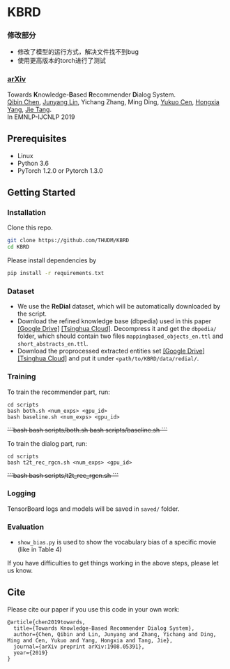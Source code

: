 # KBRD

### 修改部分

+ 修改了模型的运行方式，解决文件找不到bug
+ 使用更高版本的torch进行了测试

### [arXiv](https://arxiv.org/abs/1908.05391)

Towards **K**nowledge-**B**ased **R**ecommender **D**ialog System.<br>
[Qibin Chen](https://www.qibin.ink), [Junyang Lin](https://justinlin610.github.io), Yichang Zhang, Ming Ding, [Yukuo Cen](https://sites.google.com/view/yukuocen), [Hongxia Yang](https://sites.google.com/site/hystatistics/home), [Jie Tang](http://keg.cs.tsinghua.edu.cn/jietang/).<br>
In EMNLP-IJCNLP 2019

## Prerequisites

- Linux
- Python 3.6
- PyTorch 1.2.0 or Pytorch 1.3.0


## Getting Started

### Installation

Clone this repo.

```bash
git clone https://github.com/THUDM/KBRD
cd KBRD
```

Please install dependencies by

```bash
pip install -r requirements.txt
```

### Dataset

- We use the **ReDial** dataset, which will be automatically downloaded by the script.
- Download the refined knowledge base (dbpedia) used in this paper [[Google Drive]](https://drive.google.com/open?id=1WqRoQAxH_kdoJpbYVsFF0EN4ZJxiiDB2) [[Tsinghua Cloud]](https://cloud.tsinghua.edu.cn/f/6af126bdccc44352bfee/?dl=1). Decompress it and get the `dbpedia/` folder, which should contain two files `mappingbased_objects_en.ttl` and `short_abstracts_en.ttl`.
- Download the proprocessed extracted entities set [[Google Drive]](https://drive.google.com/open?id=1OG-kNIeUi3i0UDNhJVMEnia9JeRAHVXB) [[Tsinghua Cloud]](https://cloud.tsinghua.edu.cn/f/88ac4b7eab6c416ca74f/?dl=1) and put it under `<path/to/KBRD/data/redial/`.

### Training

To train the recommender part, run:

```
cd scripts
bash both.sh <num_exps> <gpu_id>
bash baseline.sh <num_exps> <gpu_id>
```

<del>
```bash
bash scripts/both.sh <num_exps> <gpu_id>
bash scripts/baseline.sh <num_exps> <gpu_id>
```
</del>

To train the dialog part, run:

```
cd scripts
bash t2t_rec_rgcn.sh <num_exps> <gpu_id>
```

<del>
```bash
bash scripts/t2t_rec_rgcn.sh <num_exps> <gpu_id>
```
</del>

### Logging

TensorBoard logs and models will be saved in `saved/` folder.

### Evaluation

- `show_bias.py` is used to show the vocabulary bias of a specific movie (like in Table 4)

If you have difficulties to get things working in the above steps, please let us know.

## Cite

Please cite our paper if you use this code in your own work:

```
@article{chen2019towards,
  title={Towards Knowledge-Based Recommender Dialog System},
  author={Chen, Qibin and Lin, Junyang and Zhang, Yichang and Ding, Ming and Cen, Yukuo and Yang, Hongxia and Tang, Jie},
  journal={arXiv preprint arXiv:1908.05391},
  year={2019}
}
```
